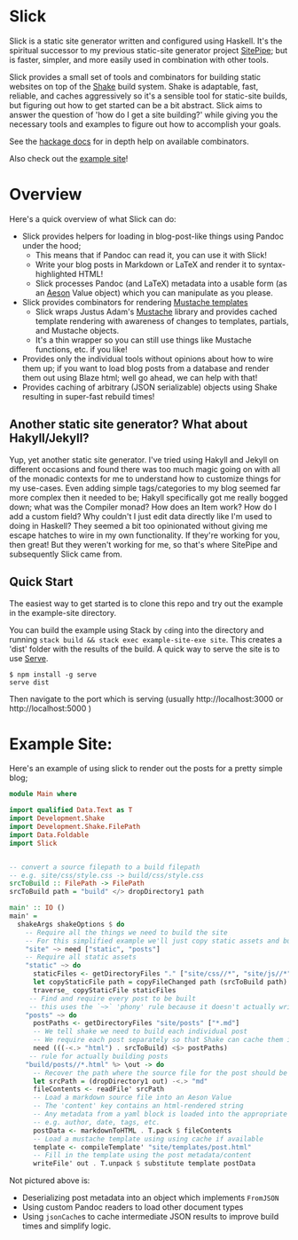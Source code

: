 # Slick

Slick is a static site generator written and configured using Haskell. It's the spiritual successor to my previous
static-site generator project [SitePipe](https://github.com/chrispenner/SitePipe/); but is faster, simpler, and more
easily used in combination with other tools.

Slick provides a small set of tools and combinators for building static
websites on top of the [Shake](https://shakebuild.com/) build system. Shake is
adaptable, fast, reliable, and caches aggressively so it's a sensible tool for
static-site builds, but figuring out how to get started can be a bit abstract. Slick aims to answer the question of
'how do I get a site building?' while giving you the necessary tools and examples to figure out how to accomplish your
goals.

See the [hackage docs](https://hackage.haskell.org/package/slick) for in depth help on available combinators.

Also check out the [example site](https://github.com/ChrisPenner/Slick/blob/master/example-site/app/Main.hs)!

# Overview

Here's a quick overview of what Slick can do:

-   Slick provides helpers for loading in blog-post-like things using Pandoc
    under the hood;
    -   This means that if Pandoc can read it, you can use it with Slick!
    -   Write your blog posts in Markdown or LaTeX and render it to
        syntax-highlighted HTML!
    -   Slick processes Pandoc (and LaTeX) metadata into a usable form (as an
        [Aeson](https://hackage.haskell.org/package/aeson) Value object) which you can manipulate as you please.
- Slick provides combinators for rendering [Mustache templates](https://mustache.github.io/)
    - Slick wraps Justus Adam's [Mustache](http://hackage.haskell.org/package/mustache-2.3.0/docs/Text-Mustache.html)
        library and provides cached template rendering with awareness of changes to templates, partials, and Mustache
        objects.
    - It's a thin wrapper so you can still use things like Mustache functions, etc. if you like!
- Provides only the individual tools without opinions about how to wire them up; if you want to load blog posts from 
    a database and render them out using Blaze html; well go ahead, we can help with that!
- Provides caching of arbitrary (JSON serializable) objects using Shake resulting in super-fast rebuild times! 

Another static site generator? What about Hakyll/Jekyll?
--------------------------------------------------------

Yup, yet another static site generator. I've tried using Hakyll and Jekyll on
different occasions and found there was too much magic going on with all of the
monadic contexts for me to understand how to customize things for my use-cases.
Even adding simple tags/categories to my blog seemed far more complex then it
needed to be; Hakyll specifically got me really bogged down; what was the
Compiler monad? How does an Item work? How do I add a custom field? Why
couldn't I just edit data directly like I'm used to doing in Haskell? They
seemed a bit too opinionated without giving me escape hatches to wire in my own
functionality. If they're working for you, then great! But they weren't working
for me, so that's where SitePipe and subsequently Slick came from.

Quick Start
---------------

The easiest way to get started is to clone this repo and try out
the example in the example-site directory. 

You can build the example using Stack by `cd`ing into the directory and running
`stack build && stack exec example-site-exe site`. This creates a 'dist' folder with the
results of the build. A quick way to serve the site is to use [Serve](https://www.npmjs.com/package/serve).

```shell
$ npm install -g serve
serve dist
```

Then navigate to the port which is serving (usually http://localhost:3000 or http://localhost:5000 )


# Example Site:

Here's an example of using slick to render out the posts for a pretty simple blog;

```haskell
module Main where

import qualified Data.Text as T
import Development.Shake
import Development.Shake.FilePath
import Data.Foldable
import Slick


-- convert a source filepath to a build filepath
-- e.g. site/css/style.css -> build/css/style.css
srcToBuild :: FilePath -> FilePath
srcToBuild path = "build" </> dropDirectory1 path

main' :: IO ()
main' =
  shakeArgs shakeOptions $ do
    -- Require all the things we need to build the site
    -- For this simplified example we'll just copy static assets and build a page for each post
    "site" ~> need ["static", "posts"]
    -- Require all static assets
    "static" ~> do
      staticFiles <- getDirectoryFiles "." ["site/css//*", "site/js//*", "site/images//*"]
      let copyStaticFile path = copyFileChanged path (srcToBuild path)
      traverse_ copyStaticFile staticFiles
     -- Find and require every post to be built
     -- this uses the `~>` 'phony' rule because it doesn't actually write any files on its own
    "posts" ~> do
      postPaths <- getDirectoryFiles "site/posts" ["*.md"]
      -- We tell shake we need to build each individual post
      -- We require each post separately so that Shake can cache them individually
      need (((-<.> "html") . srcToBuild) <$> postPaths)
     -- rule for actually building posts
    "build/posts//*.html" %> \out -> do 
      -- Recover the path where the source file for the post should be
      let srcPath = (dropDirectory1 out) -<.> "md"
      fileContents <- readFile' srcPath
      -- Load a markdown source file into an Aeson Value 
      -- The 'content' key contains an html-rendered string
      -- Any metadata from a yaml block is loaded into the appropriate keys in the Aeson object
      -- e.g. author, date, tags, etc.
      postData <- markdownToHTML . T.pack $ fileContents
      -- Load a mustache template using using cache if available
      template <- compileTemplate' "site/templates/post.html"
      -- Fill in the template using the post metadata/content
      writeFile' out . T.unpack $ substitute template postData
```

Not pictured above is:

- Deserializing post metadata into an object which implements `FromJSON`
- Using custom Pandoc readers to load other document types
- Using `jsonCache`s to cache intermediate JSON results to improve build times and simplify logic.
